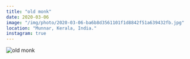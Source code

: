 ```yaml
---
title: "old monk"
date: 2020-03-06
image: "/img/photo/2020-03-06-ba6b8d3561101f1d8842f51a639432fb.jpg"
location: "Munnar, Kerala, India."
instagram: true
---
```


![old monk](/img/photo/2020-03-06-ba6b8d3561101f1d8842f51a639432fb.jpg)
